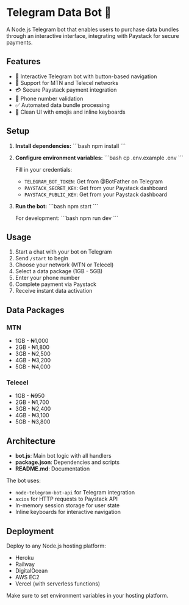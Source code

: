 # Telegram Data Bot 📱

A Node.js Telegram bot that enables users to purchase data bundles through an interactive interface, integrating with Paystack for secure payments.

## Features

- 🤖 Interactive Telegram bot with button-based navigation
- 📶 Support for MTN and Telecel networks
- 💳 Secure Paystack payment integration
- 📱 Phone number validation
- ✅ Automated data bundle processing
- 🎨 Clean UI with emojis and inline keyboards

## Setup

1. **Install dependencies:**
   \`\`\`bash
   npm install
   \`\`\`

2. **Configure environment variables:**
   \`\`\`bash
   cp .env.example .env
   \`\`\`
   
   Fill in your credentials:
   - `TELEGRAM_BOT_TOKEN`: Get from @BotFather on Telegram
   - `PAYSTACK_SECRET_KEY`: Get from your Paystack dashboard
   - `PAYSTACK_PUBLIC_KEY`: Get from your Paystack dashboard

3. **Run the bot:**
   \`\`\`bash
   npm start
   \`\`\`

   For development:
   \`\`\`bash
   npm run dev
   \`\`\`

## Usage

1. Start a chat with your bot on Telegram
2. Send `/start` to begin
3. Choose your network (MTN or Telecel)
4. Select a data package (1GB - 5GB)
5. Enter your phone number
6. Complete payment via Paystack
7. Receive instant data activation

## Data Packages

### MTN
- 1GB - ₦1,000
- 2GB - ₦1,800
- 3GB - ₦2,500
- 4GB - ₦3,200
- 5GB - ₦4,000

### Telecel
- 1GB - ₦950
- 2GB - ₦1,700
- 3GB - ₦2,400
- 4GB - ₦3,100
- 5GB - ₦3,800

## Architecture

- **bot.js**: Main bot logic with all handlers
- **package.json**: Dependencies and scripts
- **README.md**: Documentation

The bot uses:
- `node-telegram-bot-api` for Telegram integration
- `axios` for HTTP requests to Paystack API
- In-memory session storage for user state
- Inline keyboards for interactive navigation

## Deployment

Deploy to any Node.js hosting platform:
- Heroku
- Railway
- DigitalOcean
- AWS EC2
- Vercel (with serverless functions)

Make sure to set environment variables in your hosting platform.

